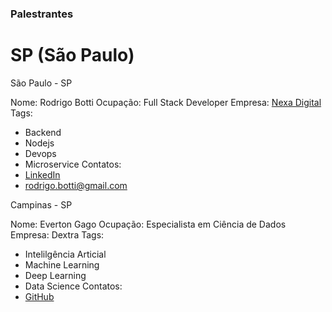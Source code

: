 ### Palestrantes

# SP (São Paulo)

São Paulo - SP

Nome: Rodrigo Botti
Ocupação: Full Stack Developer
Empresa: [Nexa Digital](https://www.linkedin.com/company/nexadigital/)
Tags: 
- Backend 
- Nodejs 
- Devops 
- Microservice
Contatos: 
- [LinkedIn](https://www.linkedin.com/in/rodrigo-botti/)
- rodrigo.botti@gmail.com

Campinas - SP

Nome: Everton Gago
Ocupação: Especialista em Ciência de Dados
Empresa: Dextra
Tags: 
- Intelilgência Articial 
- Machine Learning 
- Deep Learning
- Data Science
Contatos: 
- [GitHub](https://github.com/evertongago)
